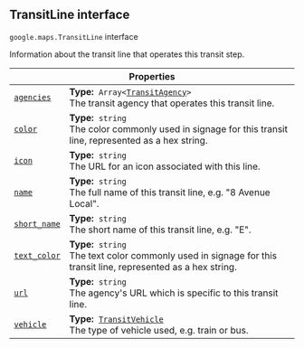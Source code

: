 
<devsite-heading text=" TransitLine interface" for="TransitLine" level="h2" link="" toc="" back-to-top=""><h2 id="TransitLine" is-upgraded="">TransitLine interface</h2></devsite-heading>
<p>
<code translate="no" dir="ltr"><span itemprop="path">google.maps</span>.<span itemprop="name">TransitLine</span></code>
interface
</p>
<p>Information about the transit line that operates this transit step.</p>
<div class="devsite-table-wrapper"><table class="properties responsive" summary="interface TransitLine - Properties">
<thead>
<tr><th colspan="2">Properties</th>
</tr></thead>
<tbody>
<tr id="TransitLine.agencies">
<td itemprop="property"><code translate="no" dir="ltr"><a class="secret-link" href="#TransitLine.agencies"><span>agencies</span></a></code></td>
<td><div><strong>Type:</strong>&nbsp; <code translate="no" dir="ltr">Array&lt;<a href="TransitAgency.md">TransitAgency</a>&gt;</code></div>
<div class="desc">The transit agency that operates this transit line.</div></td>
</tr>
<tr id="TransitLine.color">
<td itemprop="property"><code translate="no" dir="ltr"><a class="secret-link" href="#TransitLine.color"><span>color</span></a></code></td>
<td><div><strong>Type:</strong>&nbsp; <code translate="no" dir="ltr">string</code></div>
<div class="desc">The color commonly used in signage for this transit line, represented as a hex string.</div></td>
</tr>
<tr id="TransitLine.icon">
<td itemprop="property"><code translate="no" dir="ltr"><a class="secret-link" href="#TransitLine.icon"><span>icon</span></a></code></td>
<td><div><strong>Type:</strong>&nbsp; <code translate="no" dir="ltr">string</code></div>
<div class="desc">The URL for an icon associated with this line.</div></td>
</tr>
<tr id="TransitLine.name">
<td itemprop="property"><code translate="no" dir="ltr"><a class="secret-link" href="#TransitLine.name"><span>name</span></a></code></td>
<td><div><strong>Type:</strong>&nbsp; <code translate="no" dir="ltr">string</code></div>
<div class="desc">The full name of this transit line, e.g. "8 Avenue Local".</div></td>
</tr>
<tr id="TransitLine.short_name">
<td itemprop="property"><code translate="no" dir="ltr"><a class="secret-link" href="#TransitLine.short_name"><span>short_name</span></a></code></td>
<td><div><strong>Type:</strong>&nbsp; <code translate="no" dir="ltr">string</code></div>
<div class="desc">The short name of this transit line, e.g. "E".</div></td>
</tr>
<tr id="TransitLine.text_color">
<td itemprop="property"><code translate="no" dir="ltr"><a class="secret-link" href="#TransitLine.text_color"><span>text_color</span></a></code></td>
<td><div><strong>Type:</strong>&nbsp; <code translate="no" dir="ltr">string</code></div>
<div class="desc">The text color commonly used in signage for this transit line, represented as a hex string.</div></td>
</tr>
<tr id="TransitLine.url">
<td itemprop="property"><code translate="no" dir="ltr"><a class="secret-link" href="#TransitLine.url"><span>url</span></a></code></td>
<td><div><strong>Type:</strong>&nbsp; <code translate="no" dir="ltr">string</code></div>
<div class="desc">The agency's URL which is specific to this transit line.</div></td>
</tr>
<tr id="TransitLine.vehicle">
<td itemprop="property"><code translate="no" dir="ltr"><a class="secret-link" href="#TransitLine.vehicle"><span>vehicle</span></a></code></td>
<td><div><strong>Type:</strong>&nbsp; <code translate="no" dir="ltr"><a href="TransitVehicle.md">TransitVehicle</a></code></div>
<div class="desc">The type of vehicle used, e.g. train or bus.</div></td>
</tr>
</tbody>
</table></div>
<script src="replace_links.js"></script>
